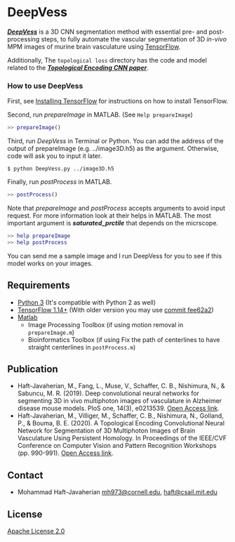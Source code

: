 # DeepVess
[***DeepVess***](https://journals.plos.org/plosone/article?id=10.1371/journal.pone.0213539)  is a 3D CNN segmentation method with essential pre- and post-processing steps, to fully automate the vascular segmentation of 3D *in-vivo* MPM images of murine brain vasculature using [TensorFlow](https://github.com/tensorflow/tensorflow).

Additionally, The `topological loss` directory has the code and model related to the [***Topological Encoding CNN paper***](http://openaccess.thecvf.com/content_CVPRW_2020/html/w57/Haft-Javaherian_A_Topological_Encoding_Convolutional_Neural_Network_for_Segmentation_of_3D_CVPRW_2020_paper.html).   

### How to use DeepVess

First, see [Installing TensorFlow](https://www.tensorflow.org/get_started/os_setup.html) for instructions on how to install TensorFlow. 

Second, run *prepareImage* in MATLAB. (See `Help prepareImage`)
```matlab
>> prepareImage()
```

Third, run *DeepVess* in Terminal or Python. You can add the address of the output of prepareImage (e.g. ../image3D.h5) as the argument. Otherwise, code will ask you to input it later.
```shell 
$ python DeepVess.py ../image3D.h5
```

Finally, run *postProcess* in MATLAB.
```matlab
>> postProcess()
```

Note that *prepareImage* and *postProcess* accepts arguments to avoid input request. For more information look at their helps in MATLAB. The most important argument is ***saturated_prctile*** that depends on the micrscope. 
 ```matlab
>> help prepareImage
>> help postProcess
```

You can send me a sample image and I run DeepVess for you to see if this model works on your images.

## Requirements
* [Python 3](https://www.python.org) (It's compatible with Python 2 as well)
* [TensorFlow 1.14+](https://www.tensorflow.org) (With older version you may use [commit fee62a2](https://github.com/mhaft/DeepVess/tree/fee62a24ca2176027ab9d9c1c505f6340b59480d))
* [Matlab](https://www.mathworks.com) 
    * Image Processing Toolbox (if using motion removal in `prepareImage.m`)
    * Bioinformatics Toolbox (if using Fix the path of centerlines to have straight centerlines in `postProcess.m`)

## Publication
* Haft-Javaherian, M., Fang, L., Muse, V., Schaffer, C. B., Nishimura, N., & Sabuncu, M. R. (2019). Deep convolutional neural networks for segmenting 3D in vivo multiphoton images of vasculature in Alzheimer disease mouse models. PloS one, 14(3), e0213539. [Open Access link](https://journals.plos.org/plosone/article?id=10.1371/journal.pone.0213539).
* Haft-Javaherian, M., Villiger, M., Schaffer, C. B., Nishimura, N., Golland, P., & Bouma, B. E. (2020). A Topological Encoding Convolutional Neural Network for Segmentation of 3D Multiphoton Images of Brain Vasculature Using Persistent Homology. In Proceedings of the IEEE/CVF Conference on Computer Vision and Pattern Recognition Workshops (pp. 990-991). [Open Access link](http://openaccess.thecvf.com/content_CVPRW_2020/html/w57/Haft-Javaherian_A_Topological_Encoding_Convolutional_Neural_Network_for_Segmentation_of_3D_CVPRW_2020_paper.html).
## Contact
* Mohammad Haft-Javaherian <mh973@cornell.edu>, <haft@csail.mit.edu>

## License
[Apache License 2.0](LICENSE)
